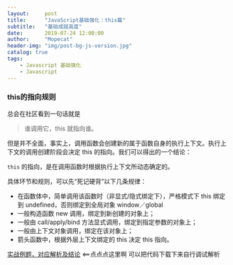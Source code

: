 ```yaml
---
layout:     post
title:      "JavaScript基础强化：this篇"
subtitle:   "基础成就高度"
date:       2019-07-24 12:00:00
author:     "Mopecat"
header-img: "img/post-bg-js-version.jpg"
catalog: true
tags:
    - Javascript 基础强化
    - Javascript
---
```



### this的指向规则
总会在社区看到一句话就是
>谁调用它，this 就指向谁。

但是并不全面，事实上，调用函数会创建新的属于函数自身的执行上下文。执行上下文的调用创建阶段会决定 this 的指向。我们可以得出的一个结论：

`this` 的指向，是在调用函数时根据执行上下文所动态确定的。

具体环节和规则，可以先“死记硬背”以下几条规律：
* 在函数体中，简单调用该函数时（非显式/隐式绑定下），严格模式下 this 绑定到 undefined，否则绑定到全局对象 window／global
* 一般构造函数 new 调用，绑定到新创建的对象上；
* 一般由 call/apply/bind 方法显式调用，绑定到指定参数的对象上；
* 一般由上下文对象调用，绑定在该对象上；
* 箭头函数中，根据外层上下文绑定的 this 决定 this 指向。

[实战例题，对应解析及结论][1] <==点点点这里啊 可以把代码下载下来自行调试解析

[1]:https://github.com/Mopecat/FEE-Advance-Summary/tree/master/Javascript%E5%BC%BA%E5%8C%96/this%E7%AF%87